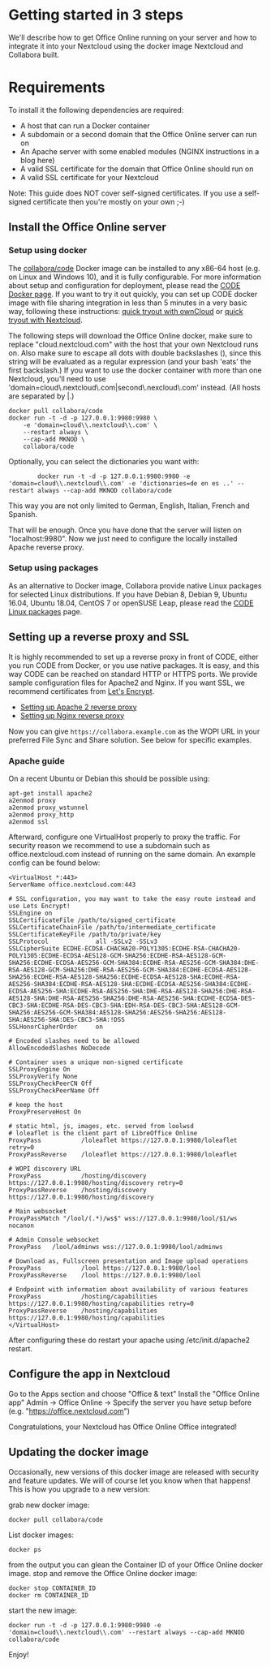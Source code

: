 

# Getting started in 3 steps
We'll describe how to get Office Online running on your server and how to integrate it into your Nextcloud using the docker image Nextcloud and Collabora built.

# Requirements
To install it the following dependencies are required:

- A host that can run a Docker container
- A subdomain or a second domain that the Office Online server can run on
- An Apache server with some enabled modules (NGINX instructions in a blog here)
- A valid SSL certificate for the domain that Office Online should run on
- A valid SSL certificate for your Nextcloud

Note: This guide does NOT cover self-signed certificates. If you use a self-signed certificate then you're mostly on your own ;-)

## Install the Office Online server

### Setup using docker

The [collabora/code](https://hub.docker.com/r/collabora/code/) Docker image can be installed to any x86-64 host (e.g. on Linux and Windows 10), and it is fully configurable. For more information about setup and configuration for deployment, please read the [CODE Docker page](https://www.collaboraoffice.com/code/docker/). If you want to try it out quickly, you can set up CODE docker image with file sharing integration in less than 5 minutes in a very basic way, following these instructions: [quick tryout with ownCloud](https://www.collaboraoffice.com/code/quick-tryout-owncloud-docker/) or [quick tryout with Nextcloud](https://www.collaboraoffice.com/code/quick-tryout-nextcloud-docker/).

The following steps will download the Office Online docker, make sure to replace "cloud.nextcloud.com" with the host that your own Nextcloud runs on. Also make sure to escape all dots with double backslashes (\), since this string will be evaluated as a regular expression (and your bash 'eats' the first backslash.) If you want to use the docker container with more than one Nextcloud, you'll need to use 'domain=cloud\\.nextcloud\\.com\|second\\.nexcloud\\.com' instead. (All hosts are separated by \|.)

    docker pull collabora/code
    docker run -t -d -p 127.0.0.1:9980:9980 \
        -e 'domain=cloud\\.nextcloud\\.com' \
        --restart always \
        --cap-add MKNOD \
        collabora/code
			
Optionally, you can select the dictionaries you want with:

            docker run -t -d -p 127.0.0.1:9980:9980 -e 'domain=cloud\\.nextcloud\\.com' -e 'dictionaries=de en es ..' --restart always --cap-add MKNOD collabora/code
            
This way you are not only limited to German, English, Italian, French and Spanish.

That will be enough. Once you have done that the server will listen on "localhost:9980". Now we just need to configure the locally installed Apache reverse proxy.

### Setup using packages

As an alternative to Docker image, Collabora provide native Linux packages for selected Linux distributions. If you have Debian 8, Debian 9, Ubuntu 16.04, Ubuntu 18.04, CentOS 7 or openSUSE Leap, please read the [CODE Linux packages](https://www.collaboraoffice.com/code/linux-packages/) page.


## Setting up a reverse proxy and SSL

It is highly recommended to set up a reverse proxy in front of CODE, either you run CODE from Docker, or you use native packages. It is easy, and this way CODE can be reached on standard HTTP or HTTPS ports. We provide sample configuration files for Apache2 and Nginx. If you want SSL, we recommend certificates from [Let's Encrypt](https://certbot.eff.org/).

-   [Setting up Apache 2 reverse proxy](https://www.collaboraoffice.com/code/apache-reverse-proxy/)
-   [Setting up Nginx reverse proxy](https://www.collaboraoffice.com/code/nginx-reverse-proxy/)

Now you can give `https://collabora.example.com` as the WOPI URL in your preferred File Sync and Share solution. See below for specific examples.


### Apache guide

On a recent Ubuntu or Debian this should be possible using:

    apt-get install apache2
    a2enmod proxy
    a2enmod proxy_wstunnel
    a2enmod proxy_http
    a2enmod ssl

Afterward, configure one VirtualHost properly to proxy the traffic. For security reason we recommend to use a subdomain such as office.nextcloud.com instead of running on the same domain. An example config can be found below:

				
    <VirtualHost *:443>
    ServerName office.nextcloud.com:443

    # SSL configuration, you may want to take the easy route instead and use Lets Encrypt!
    SSLEngine on
    SSLCertificateFile /path/to/signed_certificate
    SSLCertificateChainFile /path/to/intermediate_certificate
    SSLCertificateKeyFile /path/to/private/key
    SSLProtocol             all -SSLv2 -SSLv3
    SSLCipherSuite ECDHE-ECDSA-CHACHA20-POLY1305:ECDHE-RSA-CHACHA20-POLY1305:ECDHE-ECDSA-AES128-GCM-SHA256:ECDHE-RSA-AES128-GCM-SHA256:ECDHE-ECDSA-AES256-GCM-SHA384:ECDHE-RSA-AES256-GCM-SHA384:DHE-RSA-AES128-GCM-SHA256:DHE-RSA-AES256-GCM-SHA384:ECDHE-ECDSA-AES128-SHA256:ECDHE-RSA-AES128-SHA256:ECDHE-ECDSA-AES128-SHA:ECDHE-RSA-AES256-SHA384:ECDHE-RSA-AES128-SHA:ECDHE-ECDSA-AES256-SHA384:ECDHE-ECDSA-AES256-SHA:ECDHE-RSA-AES256-SHA:DHE-RSA-AES128-SHA256:DHE-RSA-AES128-SHA:DHE-RSA-AES256-SHA256:DHE-RSA-AES256-SHA:ECDHE-ECDSA-DES-CBC3-SHA:ECDHE-RSA-DES-CBC3-SHA:EDH-RSA-DES-CBC3-SHA:AES128-GCM-SHA256:AES256-GCM-SHA384:AES128-SHA256:AES256-SHA256:AES128-SHA:AES256-SHA:DES-CBC3-SHA:!DSS
    SSLHonorCipherOrder     on

    # Encoded slashes need to be allowed
    AllowEncodedSlashes NoDecode

    # Container uses a unique non-signed certificate
    SSLProxyEngine On
    SSLProxyVerify None
    SSLProxyCheckPeerCN Off
    SSLProxyCheckPeerName Off

    # keep the host
    ProxyPreserveHost On

    # static html, js, images, etc. served from loolwsd
    # loleaflet is the client part of LibreOffice Online
    ProxyPass           /loleaflet https://127.0.0.1:9980/loleaflet retry=0
    ProxyPassReverse    /loleaflet https://127.0.0.1:9980/loleaflet

    # WOPI discovery URL
    ProxyPass           /hosting/discovery https://127.0.0.1:9980/hosting/discovery retry=0
    ProxyPassReverse    /hosting/discovery https://127.0.0.1:9980/hosting/discovery

    # Main websocket
    ProxyPassMatch "/lool/(.*)/ws$" wss://127.0.0.1:9980/lool/$1/ws nocanon

    # Admin Console websocket
    ProxyPass   /lool/adminws wss://127.0.0.1:9980/lool/adminws

    # Download as, Fullscreen presentation and Image upload operations
    ProxyPass           /lool https://127.0.0.1:9980/lool
    ProxyPassReverse    /lool https://127.0.0.1:9980/lool

    # Endpoint with information about availability of various features
    ProxyPass           /hosting/capabilities https://127.0.0.1:9980/hosting/capabilities retry=0
    ProxyPassReverse    /hosting/capabilities https://127.0.0.1:9980/hosting/capabilities
    </VirtualHost>
			
After configuring these do restart your apache using /etc/init.d/apache2 restart.

## Configure the app in Nextcloud

Go to the Apps section and choose "Office & text"
Install the "Office Online app"
Admin -> Office Online -> Specify the server you have setup before (e.g. "https://office.nextcloud.com")

Congratulations, your Nextcloud has Office Online Office integrated!

## Updating the docker image

Occasionally, new versions of this docker image are released with security and feature updates. We will of course let you know when that happens! This is how you upgrade to a new version:

grab new docker image:

    docker pull collabora/code

List docker images:

    docker ps

from the output you can glean the Container ID of your Office Online docker image.
stop and remove the Office Online docker image:

    docker stop CONTAINER_ID
    docker rm CONTAINER_ID

start the new image:

    docker run -t -d -p 127.0.0.1:9980:9980 -e 'domain=cloud\\.nextcloud\\.com' --restart always --cap-add MKNOD collabora/code

Enjoy!
